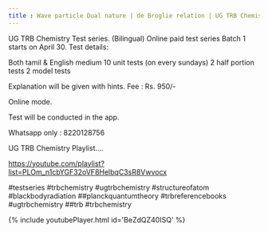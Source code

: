 ```yaml
---
title : Wave particle Dual nature | de Broglie relation | UG TRB Chemistry
---
```


UG TRB Chemistry Test series. (Bilingual)
Online paid test series Batch 1 starts on April 30.
Test details:

Both tamil & English medium
10 unit tests (on every sundays)
2 half portion tests
2 model tests

Explanation will be given with hints.
Fee : Rs. 950/-

Online mode.

Test will be conducted in the app.

Whatsapp only : 8220128756


UG TRB Chemistry Playlist....

https://youtube.com/playlist?list=PLOm_n1cbYGF32oVF8HelbqC3sR8Vwvocx

#testseries 
#trbchemistry
#ugtrbchemistry
#structureofatom
#blackbodyradiation
##planckquantumtheory
#trbreferencebooks
#ugtrbchemistry
##trb
#trbchemistry



{% include youtubePlayer.html id='BeZdQZ40ISQ' %}
